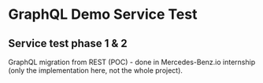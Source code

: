 # GraphQL Demo Service Test

## Service test phase 1 & 2

GraphQL migration from REST (POC) - done in Mercedes-Benz.io internship (only the implementation here, not the whole project).


